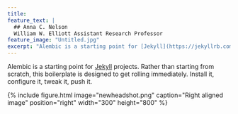 ```yaml
---
title: 
feature_text: |
  ## Anna C. Nelson
  William W. Elliott Assistant Research Professor
feature_image: "Untitled.jpg"
excerpt: "Alembic is a starting point for [Jekyll](https://jekyllrb.com/) projects. Rather than starting from scratch, this boilerplate is designed to get the ball rolling immediately. Install it, configure it, tweak it, push it."
---
```


Alembic is a starting point for [Jekyll](https://jekyllrb.com/) projects. Rather than starting from scratch, this boilerplate is designed to get rolling immediately. Install it, configure it, tweak it, push it.

{% include figure.html image="newheadshot.png" caption="Right aligned image" position="right" width="300" height="800" %}

